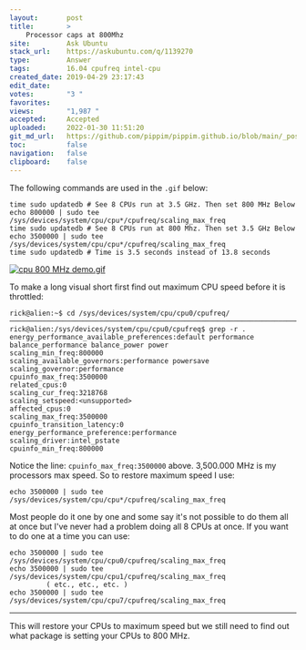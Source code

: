 ```yaml
---
layout:       post
title:        >
    Processor caps at 800Mhz
site:         Ask Ubuntu
stack_url:    https://askubuntu.com/q/1139270
type:         Answer
tags:         16.04 cpufreq intel-cpu
created_date: 2019-04-29 23:17:43
edit_date:    
votes:        "3 "
favorites:    
views:        "1,987 "
accepted:     Accepted
uploaded:     2022-01-30 11:51:20
git_md_url:   https://github.com/pippim/pippim.github.io/blob/main/_posts/2019/2019-04-29-Processor-caps-at-800Mhz.md
toc:          false
navigation:   false
clipboard:    false
---
```


The following commands are used in the `.gif` below:

``` 
time sudo updatedb # See 8 CPUs run at 3.5 GHz. Then set 800 MHz Below
echo 800000 | sudo tee /sys/devices/system/cpu/cpu*/cpufreq/scaling_max_freq
time sudo updatedb # See 8 CPUs run at 800 Mhz. Then set 3.5 GHz Below
echo 3500000 | sudo tee /sys/devices/system/cpu/cpu*/cpufreq/scaling_max_freq
time sudo updatedb # Time is 3.5 seconds instead of 13.8 seconds
```

[![cpu 800 MHz demo.gif][1]][1]

To make a long visual short first find out maximum CPU speed before it is throttled:

``` 
rick@alien:~$ cd /sys/devices/system/cpu/cpu0/cpufreq/
───────────────────────────────────────────────────────────────────────────────────────────
rick@alien:/sys/devices/system/cpu/cpu0/cpufreq$ grep -r .
energy_performance_available_preferences:default performance balance_performance balance_power power 
scaling_min_freq:800000
scaling_available_governors:performance powersave
scaling_governor:performance
cpuinfo_max_freq:3500000
related_cpus:0
scaling_cur_freq:3218768
scaling_setspeed:<unsupported>
affected_cpus:0
scaling_max_freq:3500000
cpuinfo_transition_latency:0
energy_performance_preference:performance
scaling_driver:intel_pstate
cpuinfo_min_freq:800000
```

Notice the line: `cpuinfo_max_freq:3500000` above. 3,500.000 MHz is my processors max speed. So to restore maximum speed I use:

``` 
echo 3500000 | sudo tee /sys/devices/system/cpu/cpu*/cpufreq/scaling_max_freq
```

Most people do it one by one and some say it's not possible to do them all at once but I've never had a problem doing all 8 CPUs at once. If you want to do one at a time you can use:

``` 
echo 3500000 | sudo tee /sys/devices/system/cpu/cpu0/cpufreq/scaling_max_freq
echo 3500000 | sudo tee /sys/devices/system/cpu/cpu1/cpufreq/scaling_max_freq
         ( etc., etc., etc. )
echo 3500000 | sudo tee /sys/devices/system/cpu/cpu7/cpufreq/scaling_max_freq
```


----------

This will restore your CPUs to maximum speed but we still need to find out what package is setting your CPUs to 800 MHz.

  [1]: https://i.stack.imgur.com/uvime.gif
